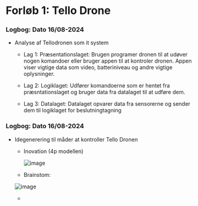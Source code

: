# Forløb 1: Tello Drone

### Logbog: Dato 16/08-2024

- Analyse af Tellodronen som it system

  - Lag 1: Præsentationslaget:
    Brugen programer dronen til at udøver nogen komandoer eller bruger appen til at kontroler dronen. Appen viser vigtige data som video, batteriniveau og andre vigtige oplysninger.

  - Lag 2: Logiklaget:
    Udfører komandoerne som er hentet fra præsntationslaget og bruger data fra datalaget til at udføre dem.

  - Lag 3: Datalaget:
    Datalaget opvarer data fra sensorerne og sender dem til logiklaget for beslutningtagning

### Logbog: Dato 16/08-2024

- Idegenerering til måder at kontroller Tello Dronen

  - Inovation (4p modellen)
 
    ![image](https://github.com/user-attachments/assets/805bb391-ede2-4ab6-9611-e7136aed2255)


  - Brainstom:
    
  ![image](https://github.com/user-attachments/assets/e6b926c6-c63b-4cfd-b3ca-cd8604824a0e)

  -

  
